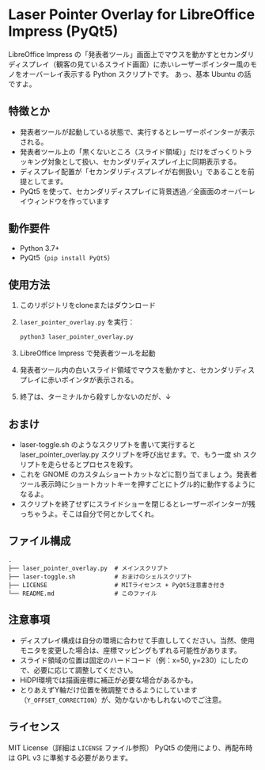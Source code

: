 # Laser Pointer Overlay for LibreOffice Impress (PyQt5)

LibreOffice Impress の「発表者ツール」画面上でマウスを動かすとセカンダリディスプレイ（観客の見ているスライド画面）に赤いレーザーポインター風のモノをオーバーレイ表示する Python スクリプトです。
あっ、基本 Ubuntu の話ですよ。

## 特徴とか

* 発表者ツールが起動している状態で、実行するとレーザーポインターが表示される。
* 発表者ツール上の「黒くないところ（スライド領域）」だけをざっくりトラッキング対象として扱い、セカンダリディスプレイ上に同期表示する。
* ディスプレイ配置が「セカンダリディスプレイが右側扱い」であることを前提としてます。
* PyQt5 を使って、セカンダリディスプレイに背景透過／全画面のオーバーレイウィンドウを作っています

## 動作要件

* Python 3.7+
* PyQt5（`pip install PyQt5`）

## 使用方法

1. このリポジトリをcloneまたはダウンロード

2. `laser_pointer_overlay.py` を実行：

   ```bash
   python3 laser_pointer_overlay.py
   ```

3. LibreOffice Impress で発表者ツールを起動

4. 発表者ツール内の白いスライド領域でマウスを動かすと、セカンダリディスプレイに赤いポインタが表示される。

5. 終了は、ターミナルから殺すしかないのだが、↓

## おまけ

* laser-toggle.sh のようなスクリプトを書いて実行すると laser_pointer_overlay.py スクリプトを呼び出せます。で、もう一度 sh スクリプトを走らせるとプロセスを殺す。
* これを GNOME のカスタムショートカットなどに割り当てましょう。発表者ツール表示時にショートカットキーを押すごとにトグル的に動作するようになるよ。
* スクリプトを終了せずにスライドショーを閉じるとレーザーポインターが残っちゃうよ。そこは自分で何とかしてくれ。

## ファイル構成

```
.
├── laser_pointer_overlay.py  # メインスクリプト
├── laser-toggle.sh           # おまけのシェルスクリプト
├── LICENSE                   # MITライセンス + PyQt5注意書き付き
└── README.md                 # このファイル
```

## 注意事項

* ディスプレイ構成は自分の環境に合わせて手直ししてください。当然、使用モニタを変更した場合は、座標マッピングもずれる可能性があります。
* スライド領域の位置は固定のハードコード（例：x=50, y=230）にしたので、必要に応じて調整してください。
* HiDPI環境では描画座標に補正が必要な場合があるかも。
* とりあえずY軸だけ位置を微調整できるようにしています（`Y_OFFSET_CORRECTION`）が、効かないかもしれないのでご注意。

## ライセンス

MIT License（詳細は `LICENSE` ファイル参照）
PyQt5 の使用により、再配布時は GPL v3 に準拠する必要があります。
